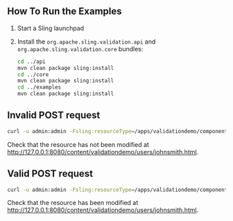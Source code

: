 ## How To Run the Examples
1. Start a Sling launchpad
2. Install the `org.apache.sling.validation.api` and `org.apache.sling.validation.core` bundles:
    
    ```bash
    cd ../api
    mvn clean package sling:install
    cd ../core
    mvn clean package sling:install
    cd ../examples
    mvn clean package sling:install
    ```

## Invalid POST request
```bash
curl -u admin:admin -Fsling:resourceType=/apps/validationdemo/components/user -Fusername=johnsmith -FfirstName=John204 -FlastName=Smith http://127.0.0.1:8080/content/validationdemo/users/johnsmith.modify.html
```

Check that the resource has not been modified at http://127.0.0.1:8080/content/validationdemo/users/johnsmith.html.

## Valid POST request
```bash
curl -u admin:admin -Fsling:resourceType=/apps/validationdemo/components/user -Fusername=johnsmith -FfirstName=Johnny -FlastName=Bravo http://127.0.0.1:8080/content/validationdemo/users/johnsmith.modify.html
```

Check that the resource has been modified at http://127.0.0.1:8080/content/validationdemo/users/johnsmith.html.
